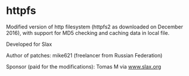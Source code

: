 # httpfs

Modified version of http filesystem (httpfs2 as downloaded on December 2016),
with support for MD5 checking and caching data in local file.

Developed for Slax

Author of patches: mike621 (freelancer from Russian Federation)

Sponsor (paid for the modifications): Tomas M via www.slax.org
